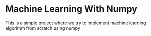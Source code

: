 # Machine Learning With Numpy

This is a simple project where we try to implement machine learning algorithm from scratch using numpy
